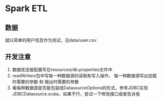 # Spark ETL
## 数据
就以简单的用户信息作为测试，见data/user.csv
## 开发注意
1. 数据库连接配置写在resources/db.properties文件中
2. readWriters包中写每一种数据源的读取和写入操作， 每一种数据源写出加载时需要的参数 和 输出时需要的参数
3. 看每种数据源是否能包装成DatasourceOptions的形式，参考JDBC实现JDBCDatasource.scala，如果不行，尝试一下修改接口或者告诉我